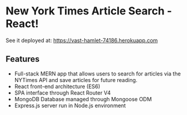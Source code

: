 # New York Times Article Search - React!
See it deployed at: https://vast-hamlet-74186.herokuapp.com
## Features
- Full-stack MERN app that allows users to search for articles via the NYTimes API and save articles for future reading.
- React front-end architecture (ES6)
- SPA interface through React Router V4
- MongoDB Database managed through Mongoose ODM
- Express.js server run in Node.js environment
